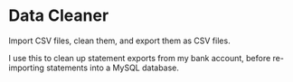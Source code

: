 # Data Cleaner

Import CSV files, clean them, and export them as CSV files.

I use this to clean up statement exports from my bank account, before re-importing statements into a MySQL database.
